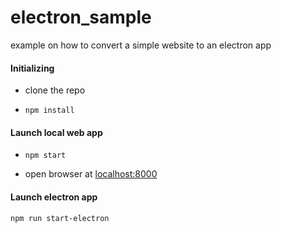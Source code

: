 # electron_sample
example on how to convert a simple website to an electron app

#### Initializing

- clone the repo

- `npm install`

#### Launch local web app

- `npm start`

- open browser at [localhost:8000](http://localhost:8000)

#### Launch electron app

`npm run start-electron`

